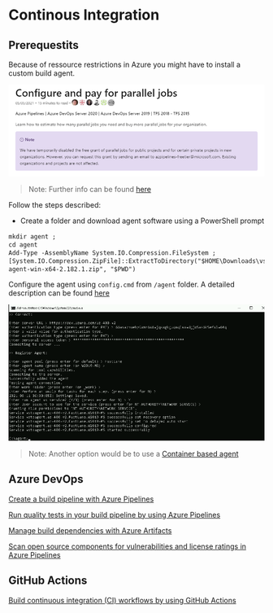 # Continous Integration

## Prerequestits

Because of ressource restrictions in Azure you might have to install a custom build agent.

![limitations](_images/limitations.png)

> Note: Further info can be found [here](https://docs.microsoft.com/en-us/azure/devops/pipelines/licensing/concurrent-jobs?view=azure-devops&tabs=ms-hosted)

Follow the steps described:

- Create a folder and download agent software using a PowerShell prompt

```
mkdir agent ;
cd agent
Add-Type -AssemblyName System.IO.Compression.FileSystem ; [System.IO.Compression.ZipFile]::ExtractToDirectory("$HOME\Downloads\vsts-agent-win-x64-2.182.1.zip", "$PWD")
```

Configure the agent using `config.cmd` from `/agent` folder. A detailed description can be found [here](https://docs.microsoft.com/en-us/azure/devops/pipelines/agents/v2-windows?view=azure-devops)

![agent-config](_images/agent-config.png)

> Note: Another option would be to use a [Container based agent](https://docs.microsoft.com/en-us/azure/devops/pipelines/agents/docker?view=azure-devops)

## Azure DevOps

[Create a build pipeline with Azure Pipelines](https://docs.microsoft.com/en-us/learn/modules/create-a-build-pipeline/)

[Run quality tests in your build pipeline by using Azure Pipelines](https://docs.microsoft.com/en-us/learn/modules/run-quality-tests-build-pipeline/)

[Manage build dependencies with Azure Artifacts](https://docs.microsoft.com/en-us/learn/modules/manage-build-dependencies/)

[Scan open source components for vulnerabilities and license ratings in Azure Pipelines](https://docs.microsoft.com/en-us/learn/modules/scan-open-source/)

## GitHub Actions

[Build continuous integration (CI) workflows by using GitHub Actions](https://docs.microsoft.com/en-us/learn/modules/github-actions-ci/)
